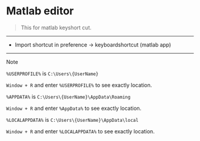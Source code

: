 # Matlab editor  

> This for matlab keyshort cut. 
---
- Import shortcut in preference -> keyboardshortcut (matlab app)

---
> [!NOTE]
> `%USERPROFILE%` is `C:\Users\{UserName}` 
> 
> `Window + R` and enter `%USERPROFILE%` to see exactly location.
> 
> `%APPDATA%` is `C:\Users\{UserName}\AppData\Roaming` 
> 
> `Window + R` and enter `%AppData%` to see exactly location.
> 
> `%LOCALAPPDATA%` is `C:\Users\{UserName}\AppData\local` 
> 
> `Window + R` and enter `%LOCALAPPDATA%` to see exactly location.